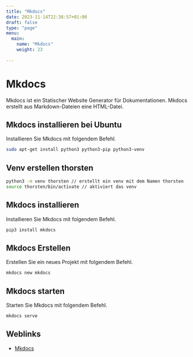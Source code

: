 ```yaml
---
title: "Mkdocs"
date: 2023-11-14T22:38:57+01:00
draft: false
type: "page"
menu: 
  main:
    name: "Mkdocs"
    weight: 23
    
---
```

# Mkdocs
Mkdocs ist ein Statischer Website Generator für Dokumentationen. Mkdocs erstellt aus Markdown-Dateien eine HTML-Datei. 
## Mkdocs installieren bei Ubuntu
Installieren Sie Mkdocs mit folgendem Befehl.
```bash
sudo apt-get install python3 python3-pip python3-venv
```
## Venv erstellen thorsten
```bash
python3 -m venv thorsten // erstellt ein venv mit dem Namen thorsten
source thorsten/bin/activate // aktiviert das venv
```
## Mkdocs installieren
Installieren Sie Mkdocs mit folgendem Befehl.
```bash
pip3 install mkdocs
```
## Mkdocs Erstellen
Erstellen Sie ein neues Projekt mit folgendem Befehl.
```bash
mkdocs new mkdocs
```
## Mkdocs starten
Starten Sie Mkdocs mit folgendem Befehl.
```bash
mkdocs serve
```
## Weblinks
- [Mkdocs](https://www.mkdocs.org/)


